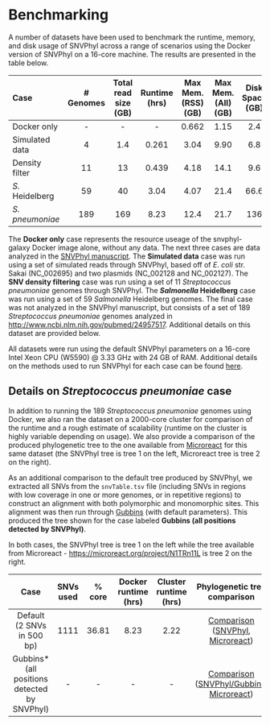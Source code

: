 # Benchmarking

A number of datasets have been used to benchmark the runtime, memory, and disk usage of SNVPhyl across a range of scenarios using the Docker version of SNVPhyl on a 16-core machine. The results are presented in the table below.

| Case            | # Genomes | Total read size <br/> (GB) | Runtime <br/> (hrs) | Max Mem. (RSS)<br/> (GB) | Max Mem. (All)<br/> (GB) | Disk Space <br/> (GB) |
|:----------------|:---------:|:--------------------:|:-------------------:|:------------------:|:-------------------:|:---------------------:|
| Docker only     | -         | -                    | -                   | 0.662              | 1.15                | 2.4                   |
| Simulated data  | 4         | 1.4                  | 0.261               | 3.04               | 9.90                | 6.8                   |
| Density filter  | 11        | 13                   | 0.439               | 4.18               | 14.1                | 9.6                   |
| *S.* Heidelberg | 59        | 40                   | 3.04                | 4.07               | 21.4                | 66.6                  |
| *S. pneumoniae* | 189       | 169                  | 8.23                | 12.4               | 21.7                | 136                   |

The **Docker only** case represents the resource useage of the snvphyl-galaxy Docker image alone, without any data. The next three cases are data analyzed in the [SNVPhyl manuscript][].  The **Simulated data** case was run using a set of simulated reads through SNVPhyl, based off of *E. coli* str. Sakai (NC_002695) and two plasmids (NC_002128 and NC_002127).  The **SNV density filtering** case was run using a set of 11 *Streptococcus pneumoniae* genomes through SNVPhyl. The **_Salmonella_ Heidelberg** case was run using a set of 59 *Salmonella* Heidelberg genomes.  The final case was not analyzed in the SNVPhyl manuscript, but consists of a set of 189 *Streptococcus pneumoniae* genomes analyzed in <http://www.ncbi.nlm.nih.gov/pubmed/24957517>.  Additional details on this dataset are provided below.

All datasets were run using the default SNVPhyl parameters on a 16-core Intel Xeon CPU (W5590) @ 3.33 GHz with 24 GB of RAM.  Additional details on the methods used to run SNVPhyl for each case can be found [here][methods].

## Details on *Streptococcus pneumoniae* case

In addition to running the 189 *Streptococcus pneumoniae* genomes using Docker, we also ran the dataset on a 2000-core cluster for comparison of the runtime and a rough estimate of scalability (runtime on the cluster is highly variable depending on usage). We also provide a comparison of the produced phylogenetic tree to the one available from [Microreact][] for this same dataset (the SNVPhyl tree is tree 1 on the left, Microreact tree is tree 2 on the right).

As an additional comparison to the default tree produced by SNVPhyl, we extracted all SNVs from the `snvTable.tsv` file (including SNVs in regions with low coverage in one or more genomes, or in repetitive regions) to construct an alignment with both polymorphic and monomorphic sites. This alignment was then run through [Gubbins][] (with default parameters).  This produced the tree shown for the case labeled **Gubbins (all positions detected by SNVPhyl)**.

In both cases, the SNVPhyl tree is tree 1 on the left while the tree available from Microreact - <https://microreact.org/project/N1TRn11L> is tree 2 on the right.

| Case                                               | SNVs used | % core | Docker runtime <br/> (hrs) | Cluster runtime <br/> (hrs) | Phylogenetic tree comparison                                                                          |
|:--------------------------------------------------:|:---------:|:------:|:--------------------------:|:---------------------------:|:-----------------------------------------------------------------------------------------------------:|
| Default <br/> (2 SNVs in 500 bp)                   | 1111      | 36.81  | 8.23                       | 2.22                        | [Comparison][1-tree-2-500] ([SNVPhyl][snvphyl-tree], [Microreact][microreact-tree])                   |
| Gubbins\* <br/> (all positions detected by SNVPhyl)| -         | -      | -                          | -                           | [Comparison][1-tree-gubbins] ([SNVPhyl/Gubbins][snvphyl-gubbins-tree], [Microreact][microreact-tree]) |

[docker version of SNVPhyl]: ../install/docker
[SNVPhyl manuscript]: http://biorxiv.org/content/early/2016/12/10/092940
[snvphyl-validations]: https://github.com/apetkau/snvphyl-validations
[Microreact]: https://microreact.org
[Gubbins]: https://sanger-pathogens.github.io/gubbins/
[methods]: https://github.com/phac-nml/snvphyl-galaxy/tree/development/docs/evaluation/benchmarking-methods/
[1-tree-2-500]: http://phylo.io/#d96fb439be6faefb9b7ed7fd75332f46-713df4fc0a529b8d31254c7077b3f6c7
[1-tree-gubbins]: http://phylo.io/#ecc0d535d3ba18651beedb0ac516076b-b0df11fb955a8b4955044174a60ed58d
[snvphyl-tree]: results/snvphyl-2-500-filter.nwk
[snvphyl-gubbins-tree]: results/gubbins-all-positions.nwk
[microreact-tree]: results/microreact-s-pneumo.nwk
